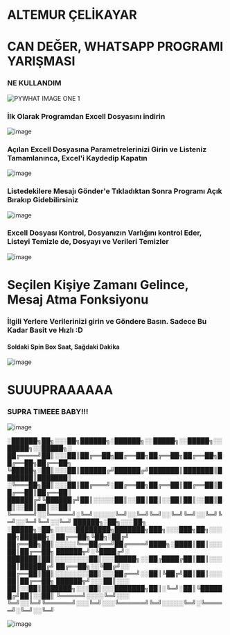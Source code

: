 # ALTEMUR ÇELİKAYAR
# CAN DEĞER, WHATSAPP PROGRAMI YARIŞMASI

### NE KULLANDIM

![PYWHAT IMAGE ONE 1](https://user-images.githubusercontent.com/67932543/134151961-49ade9b7-43e9-4724-b28e-0e10760c825e.PNG)

### İlk Olarak Programdan Excell Dosyasını indirin

![image](https://user-images.githubusercontent.com/67932543/134152553-28b63247-7353-491b-86c3-cc76d1250f54.png)

### Açılan Excell Dosyasına Parametrelerinizi Girin ve Listeniz Tamamlanınca, Excel'i Kaydedip Kapatın

![image](https://user-images.githubusercontent.com/67932543/134152833-985e1c82-5c5f-4998-834e-009fde8aab59.png)

### Listedekilere Mesajı Gönder'e Tıkladıktan Sonra Programı Açık Bırakıp Gidebilirsiniz

![image](https://user-images.githubusercontent.com/67932543/134153108-a1c1064b-f10b-4358-a5c1-3f521beea345.png)

### Excell Dosyası Kontrol, Dosyanızın Varlığını kontrol Eder, Listeyi Temizle de, Dosyayı ve Verileri Temizler

![image](https://user-images.githubusercontent.com/67932543/134153287-7a29a4a3-1a3c-4f9c-a19b-ca86bbe20f9e.png)

# Seçilen Kişiye Zamanı Gelince, Mesaj Atma Fonksiyonu

### İlgili Yerlere Verilerinizi girin ve Göndere Basın. Sadece Bu Kadar Basit ve Hızlı :D
#### Soldaki Spin Box Saat, Sağdaki Dakika

![image](https://user-images.githubusercontent.com/67932543/134153618-af72955c-7092-4b30-b143-968ad3188575.png)

# SUUUPRAAAAAA
### SUPRA TIMEEE BABY!!!

![image](https://user-images.githubusercontent.com/67932543/134153689-0158d46f-3980-4876-9838-7009151fa0a6.png)

  ░██████╗██╗░░░██╗██████╗░██████╗░░█████╗░░█████╗░░█████╗░░█████╗░
  ██╔════╝██║░░░██║██╔══██╗██╔══██╗██╔══██╗██╔══██╗██╔══██╗██╔══██╗
  ╚█████╗░██║░░░██║██████╔╝██████╔╝███████║███████║███████║███████║
  ░╚═══██╗██║░░░██║██╔═══╝░██╔══██╗██╔══██║██╔══██║██╔══██║██╔══██║
  ██████╔╝╚██████╔╝██║░░░░░██║░░██║██║░░██║██║░░██║██║░░██║██║░░██║
  ╚═════╝░░╚═════╝░╚═╝░░░░░╚═╝░░╚═╝╚═╝░░╚═╝╚═╝░░╚═╝╚═╝░░╚═╝╚═╝░░╚═╝
██████╗░██╗░░░██╗  ░█████╗░██╗░░░░░████████╗███████╗███╗░░░███╗██╗░░░██╗██████╗░
██╔══██╗╚██╗░██╔╝  ██╔══██╗██║░░░░░╚══██╔══╝██╔════╝████╗░████║██║░░░██║██╔══██╗
██████╦╝░╚████╔╝░  ███████║██║░░░░░░░░██║░░░█████╗░░██╔████╔██║██║░░░██║██████╔╝
██╔══██╗░░╚██╔╝░░  ██╔══██║██║░░░░░░░░██║░░░██╔══╝░░██║╚██╔╝██║██║░░░██║██╔══██╗
██████╦╝░░░██║░░░  ██║░░██║███████╗░░░██║░░░███████╗██║░╚═╝░██║╚██████╔╝██║░░██║
╚═════╝░░░░╚═╝░░░  ╚═╝░░╚═╝╚══════╝░░░╚═╝░░░╚══════╝╚═╝░░░░░╚═╝░╚═════╝░╚═╝░░╚═╝
                
![image](https://user-images.githubusercontent.com/67932543/134154110-bfd92c0b-be8e-4c61-91e0-349c19b3c51b.png)





